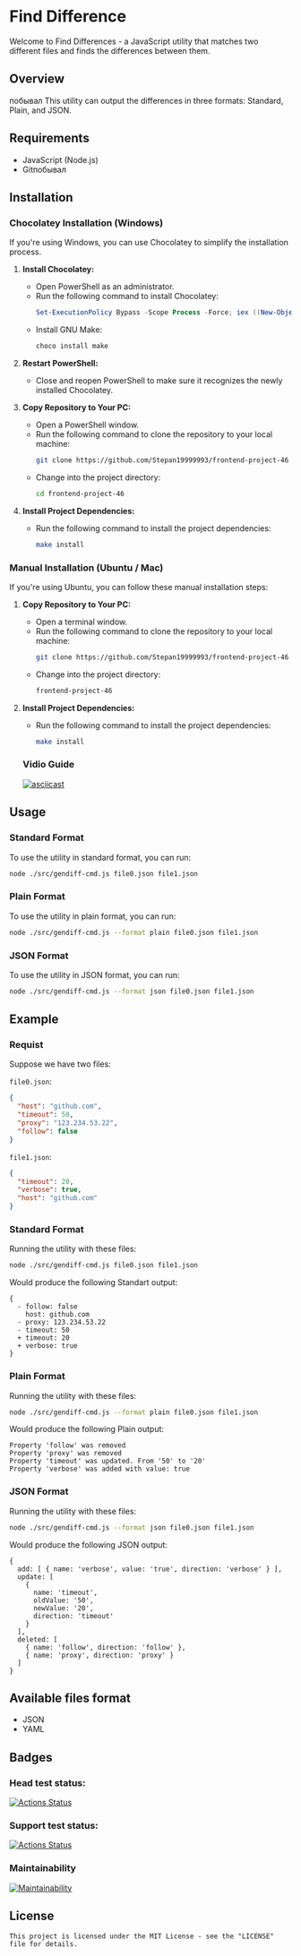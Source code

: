 # Find Difference

Welcome to Find Differences - a JavaScript utility that matches two different files and finds the differences between them.

## Overview
побывал
This utility can output the differences in three formats: Standard, Plain, and JSON.

## Requirements

- JavaScript (Node.js)
- Gitпобывал

## Installation

### Chocolatey Installation (Windows)

If you're using Windows, you can use Chocolatey to simplify the installation process.

1. **Install Chocolatey:**
   - Open PowerShell as an administrator.
   - Run the following command to install Chocolatey:
     ```powershell
     Set-ExecutionPolicy Bypass -Scope Process -Force; iex ((New-Object System.Net.WebClient).DownloadString('https://chocolatey.org/install.ps1'))
     ```
   - Install GNU Make:
     ```powershell
     choco install make
     ```

2. **Restart PowerShell:**
   - Close and reopen PowerShell to make sure it recognizes the newly installed Chocolatey.

3. **Copy Repository to Your PC:**
   - Open a PowerShell window.
   - Run the following command to clone the repository to your local machine:
     ```bash
     git clone https://github.com/Stepan19999993/frontend-project-46
     ```
   - Change into the project directory:
     ```bash
     cd frontend-project-46
     ```

4. **Install Project Dependencies:**
   - Run the following command to install the project dependencies:
     ```bash
     make install
     ```

### Manual Installation (Ubuntu / Mac)

If you're using Ubuntu, you can follow these manual installation steps:

1. **Copy Repository to Your PC:**
   - Open a terminal window.
   - Run the following command to clone the repository to your local machine:
     ```bash
     git clone https://github.com/Stepan19999993/frontend-project-46
     ```
   - Change into the project directory:
     ```bash
     frontend-project-46
     ```

2. **Install Project Dependencies:**
   - Run the following command to install the project dependencies:
     ```bash
     make install
     ```
   ### Vidio Guide

   [![asciicast](https://asciinema.org/a/641195.svg)](https://asciinema.org/a/641195)

## Usage

### Standard Format

To use the utility in standard format, you can run:

```bash
node ./src/gendiff-cmd.js file0.json file1.json
```

### Plain Format

To use the utility in plain format, you can run:

```bash
node ./src/gendiff-cmd.js --format plain file0.json file1.json
```

### JSON Format

To use the utility in JSON format, you can run:

```bash
node ./src/gendiff-cmd.js --format json file0.json file1.json
```

## Example

### Requist

Suppose we have two files:

`file0.json`:
```json
{
  "host": "github.com",
  "timeout": 50,
  "proxy": "123.234.53.22",
  "follow": false
}
```

`file1.json`:
```json
{
  "timeout": 20,
  "verbose": true,
  "host": "github.com"
}
```

### Standard Format

Running the utility with these files:

```bash
node ./src/gendiff-cmd.js file0.json file1.json
```

Would produce the following Standart output:

```
{
  - follow: false
    host: github.com
  - proxy: 123.234.53.22
  - timeout: 50
  + timeout: 20
  + verbose: true
}
```

### Plain Format

Running the utility with these files:

```bash
node ./src/gendiff-cmd.js --format plain file0.json file1.json
```

Would produce the following Plain output:

```
Property 'follow' was removed
Property 'proxy' was removed
Property 'timeout' was updated. From '50' to '20'
Property 'verbose' was added with value: true
```

### JSON Format

Running the utility with these files:

```bash
node ./src/gendiff-cmd.js --format json file0.json file1.json
```

Would produce the following JSON output:

```
{
  add: [ { name: 'verbose', value: 'true', direction: 'verbose' } ],
  update: [
    {
      name: 'timeout',
      oldValue: '50',
      newValue: '20',
      direction: 'timeout'
    }
  ],
  deleted: [
    { name: 'follow', direction: 'follow' },
    { name: 'proxy', direction: 'proxy' }
  ]
}
```

## Available files format

- JSON
- YAML

## Badges

### Head test status:

[![Actions Status](https://github.com/Stepan19999993/frontend-project-46/actions/workflows/node.yml/badge.svg)](https://github.com/Stepan19999993/frontend-project-46/actions)

### Support test status:

[![Actions Status](https://github.com/Stepan19999993/frontend-project-46/actions/workflows/main.yml/badge.svg)](https://github.com/Stepan19999993/frontend-project-46/actions)

### Maintainability

[![Maintainability](https://api.codeclimate.com/v1/badges/539932a003647964e843/maintainability)](https://codeclimate.com/github/Stepan19999993/frontend-project-46/maintainability)

## License

```
This project is licensed under the MIT License - see the "LICENSE" file for details.
```
